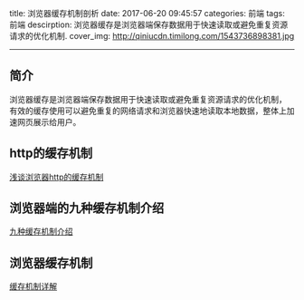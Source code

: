 title: 浏览器缓存机制剖析
date: 2017-06-20 09:45:57
categories: 前端
tags: 前端
descirption: 浏览器缓存是浏览器端保存数据用于快速读取或避免重复资源请求的优化机制.
cover_img: http://qiniucdn.timilong.com/1543736898381.jpg

---

## 简介

浏览器缓存是浏览器端保存数据用于快速读取或避免重复资源请求的优化机制，
有效的缓存使用可以避免重复的网络请求和浏览器快速地读取本地数据，整体上加速网页展示给用户。


## http的缓存机制 

[浅谈浏览器http的缓存机制](http://www.cnblogs.com/vajoy/p/5341664.html)

## 浏览器端的九种缓存机制介绍

[九种缓存机制介绍](http://www.techweb.com.cn/network/system/2016-01-05/2252395.shtml)


## 浏览器缓存机制

[缓存机制详解](http://blog.csdn.net/liujie19901217/article/details/52071481)


